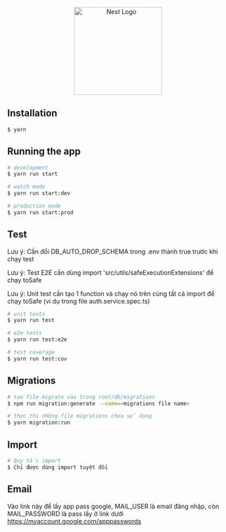 <p align="center">
  <img src="https://nestjs.com/img/logo-small.svg" width="200" alt="Nest Logo" /></a>
</p>

## Installation

```bash
$ yarn
```

## Running the app

```bash
# development
$ yarn run start

# watch mode
$ yarn run start:dev

# production mode
$ yarn run start:prod
```

## Test

<p>Lưu ý: Cần đổi DB_AUTO_DROP_SCHEMA trong .env thành true trước khi chạy test</p>
<p>Lưu ý: Test E2E cần dùng import 'src/utils/safeExecutionExtensions' để chạy toSafe</p>
<p>Lưu ý: Unit test cần tạo 1 function và chạy nó trên cùng tất cả import để chạy toSafe (vi dụ trong file auth.service.spec.ts)</p>

```bash
# unit tests
$ yarn run test

# e2e tests
$ yarn run test:e2e

# test coverage
$ yarn run test:cov
```

## Migrations
```bash
# tạo file migrate vào trong root/db/migrations
$ npm run migration:generate --name=<migrations file name>

# thực thi những file migrations chưa sử dụng
$ yarn migration:run
```

## Import
```bash
# Quy tắc import
$ Chỉ được dùng import tuyệt đối
```
## Email

Vào link này để lấy app pass google, MAIL_USER là email đăng nhập, còn MAIL_PASSWORD là pass lấy ở link dưới
<a>https://myaccount.google.com/apppasswords</p>
